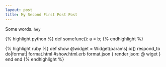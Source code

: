 ```yaml
---
layout: post
title: My Second First Post Post
---
```


Some words.
`hey`

{% highlight python %}
def somefunc():
a = b;
{% endhighlight %}

{% highlight ruby %}
def show
 @widget = Widget(params[:id])
 respond_to do|format|
  format.html #show.html.erb
  format.json { render json: @ wiget }
 end
end
{% endhighlight %}
